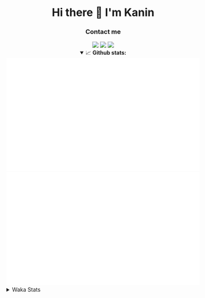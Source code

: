<div align="center">
 <h1>Hi there 👋 I'm Kanin</h1>
 <h3>Contact me</h3>
 <a href="mailto:im@kanin.dev"><img src="https://img.shields.io/badge/gmail-%23D14836.svg?&style=for-the-badge&logo=gmail&logoColor=white"/></a>
 <a href="https://twitter.com/KaninDev"><img src="https://img.shields.io/badge/twitter-%231DA1F2.svg?&style=for-the-badge&logo=twitter&logoColor=white"/></a>
 <a href="https://www.linkedin.com/in/KaninDev"><img src="https://img.shields.io/badge/linkedin-%230077B5.svg?&style=for-the-badge&logo=linkedin&logoColor=white"/></a>
<details open>
  <summary>📈 <b>Github stats:</b></summary>
  <img src="https://github.com/Kanin/Kanin/blob/master/scripts/GitHubStats/generated/overview.svg"/>
  <img src="https://github.com/Kanin/Kanin/blob/master/scripts/GitHubStats/generated/languages.svg"/>
</details>
</div>

<details>
 <summary>Waka Stats</summary>

<!--START_SECTION:waka-->
![Profile Views](http://img.shields.io/badge/Profile%20Views-14-blue)

![Lines of code](https://img.shields.io/badge/From%20Hello%20World%20I%27ve%20Written-29794%20lines%20of%20code-blue)

**🐱 My Github Data** 

> 🏆 73 Contributions in the Year 2021
 > 
> 📦 34.7 kB Used in Github's Storage 
 > 
> 🚫 Not Opted to Hire
 > 
> 📜 8 Public Repositories 
 > 
> 🔑 5 Private Repositories  
 > 
**I'm an Early 🐤** 

```text
🌞 Morning    96 commits     ████░░░░░░░░░░░░░░░░░░░░░   17.94% 
🌆 Daytime    209 commits    █████████░░░░░░░░░░░░░░░░   39.07% 
🌃 Evening    109 commits    █████░░░░░░░░░░░░░░░░░░░░   20.37% 
🌙 Night      121 commits    █████░░░░░░░░░░░░░░░░░░░░   22.62%

```
📅 **I'm Most Productive on Monday** 

```text
Monday       122 commits    █████░░░░░░░░░░░░░░░░░░░░   22.8% 
Tuesday      85 commits     ████░░░░░░░░░░░░░░░░░░░░░   15.89% 
Wednesday    93 commits     ████░░░░░░░░░░░░░░░░░░░░░   17.38% 
Thursday     55 commits     ██░░░░░░░░░░░░░░░░░░░░░░░   10.28% 
Friday       51 commits     ██░░░░░░░░░░░░░░░░░░░░░░░   9.53% 
Saturday     50 commits     ██░░░░░░░░░░░░░░░░░░░░░░░   9.35% 
Sunday       79 commits     ███░░░░░░░░░░░░░░░░░░░░░░   14.77%

```


📊 **This Week I Spent My Time On** 

```text
⌚︎ Time Zone: America/New_York

💬 Programming Languages: 
Python                   13 hrs 48 mins      ███████████████████████░░   91.85% 
YAML                     53 mins             █░░░░░░░░░░░░░░░░░░░░░░░░   5.93% 
SCSS                     18 mins             ░░░░░░░░░░░░░░░░░░░░░░░░░   2.0% 
Other                    1 min               ░░░░░░░░░░░░░░░░░░░░░░░░░   0.14% 
virtualenv               0 secs              ░░░░░░░░░░░░░░░░░░░░░░░░░   0.07%

🔥 Editors: 
PyCharm                  14 hrs 44 mins      ████████████████████████░   98.0% 
IntelliJ                 18 mins             ░░░░░░░░░░░░░░░░░░░░░░░░░   2.0%

🐱‍💻 Projects: 
CGLS                     9 hrs 33 mins       ████████████████░░░░░░░░░   63.58% 
Naila.py                 5 hrs 10 mins       ████████░░░░░░░░░░░░░░░░░   34.42% 
Kanin                    18 mins             ░░░░░░░░░░░░░░░░░░░░░░░░░   2.0%

💻 Operating System: 
Linux                    15 hrs 2 mins       █████████████████████████   100.0%

```

**I Mostly Code in Python** 

```text
Python                   20 repos            ███████████████████░░░░░░   76.92% 
JavaScript               3 repos             ███░░░░░░░░░░░░░░░░░░░░░░   11.54% 
Kotlin                   1 repo              █░░░░░░░░░░░░░░░░░░░░░░░░   3.85% 
HTML                     1 repo              █░░░░░░░░░░░░░░░░░░░░░░░░   3.85% 
Java                     1 repo              █░░░░░░░░░░░░░░░░░░░░░░░░   3.85%

```


**Timeline**

![Chart not found](https://raw.githubusercontent.com/Kanin/Kanin/master/charts/bar_graph.png) 


<!--END_SECTION:waka-->
</details>
